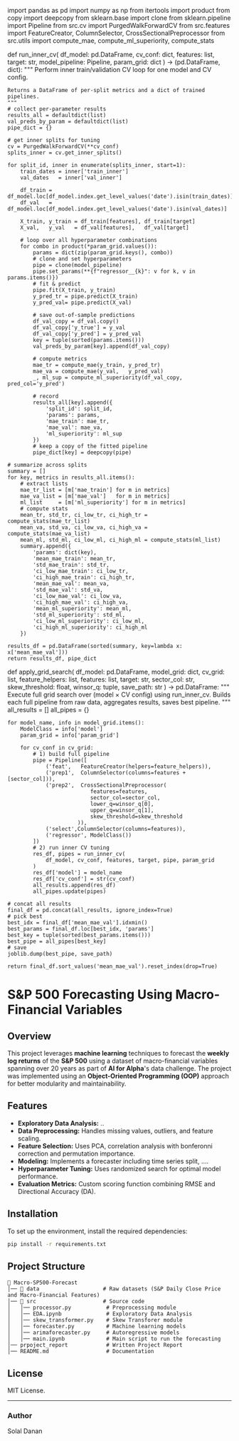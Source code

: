 import pandas as pd
import numpy as np
from itertools import product
from copy import deepcopy
from sklearn.base import clone
from sklearn.pipeline import Pipeline
from src.cv import PurgedWalkForwardCV
from src.features import FeatureCreator, ColumnSelector, CrossSectionalPreprocessor
from src.utils import compute_mae, compute_ml_superiority, compute_stats


def run_inner_cv(
    df_model: pd.DataFrame,
    cv_conf: dict,
    features: list,
    target: str,
    model_pipeline: Pipeline,
    param_grid: dict
) -> (pd.DataFrame, dict):
    """
    Perform inner train/validation CV loop for one model and CV config.

    Returns a DataFrame of per-split metrics and a dict of trained pipelines.
    """
    # collect per-parameter results
    results_all = defaultdict(list)
    val_preds_by_param = defaultdict(list)
    pipe_dict = {}

    # get inner splits for tuning
    cv = PurgedWalkForwardCV(**cv_conf)
    splits_inner = cv.get_inner_splits()

    for split_id, inner in enumerate(splits_inner, start=1):
        train_dates = inner['train_inner']
        val_dates   = inner['val_inner']

        df_train = df_model.loc[df_model.index.get_level_values('date').isin(train_dates)]
        df_val   = df_model.loc[df_model.index.get_level_values('date').isin(val_dates)]

        X_train, y_train = df_train[features], df_train[target]
        X_val,   y_val   = df_val[features],   df_val[target]

        # loop over all hyperparameter combinations
        for combo in product(*param_grid.values()):
            params = dict(zip(param_grid.keys(), combo))
            # clone and set hyperparameters
            pipe = clone(model_pipeline)
            pipe.set_params(**{f"regressor__{k}": v for k, v in params.items()})
            # fit & predict
            pipe.fit(X_train, y_train)
            y_pred_tr = pipe.predict(X_train)
            y_pred_val= pipe.predict(X_val)

            # save out-of-sample predictions
            df_val_copy = df_val.copy()
            df_val_copy['y_true'] = y_val
            df_val_copy['y_pred'] = y_pred_val
            key = tuple(sorted(params.items()))
            val_preds_by_param[key].append(df_val_copy)

            # compute metrics
            mae_tr = compute_mae(y_train, y_pred_tr)
            mae_va = compute_mae(y_val,   y_pred_val)
            _, ml_sup = compute_ml_superiority(df_val_copy, pred_col='y_pred')

            # record
            results_all[key].append({
                'split_id': split_id,
                'params': params,
                'mae_train': mae_tr,
                'mae_val': mae_va,
                'ml_superiority': ml_sup
            })
            # keep a copy of the fitted pipeline
            pipe_dict[key] = deepcopy(pipe)

    # summarize across splits
    summary = []
    for key, metrics in results_all.items():
        # extract lists
        mae_tr_list = [m['mae_train'] for m in metrics]
        mae_va_list = [m['mae_val']   for m in metrics]
        ml_list     = [m['ml_superiority'] for m in metrics]
        # compute stats
        mean_tr, std_tr, ci_low_tr, ci_high_tr = compute_stats(mae_tr_list)
        mean_va, std_va, ci_low_va, ci_high_va = compute_stats(mae_va_list)
        mean_ml, std_ml, ci_low_ml, ci_high_ml = compute_stats(ml_list)
        summary.append({
            'params': dict(key),
            'mean_mae_train': mean_tr,
            'std_mae_train': std_tr,
            'ci_low_mae_train': ci_low_tr,
            'ci_high_mae_train': ci_high_tr,
            'mean_mae_val': mean_va,
            'std_mae_val': std_va,
            'ci_low_mae_val': ci_low_va,
            'ci_high_mae_val': ci_high_va,
            'mean_ml_superiority': mean_ml,
            'std_ml_superiority': std_ml,
            'ci_low_ml_superiority': ci_low_ml,
            'ci_high_ml_superiority': ci_high_ml
        })

    results_df = pd.DataFrame(sorted(summary, key=lambda x: x['mean_mae_val']))
    return results_df, pipe_dict


def apply_grid_search(
    df_model: pd.DataFrame,
    model_grid: dict,
    cv_grid: list,
    feature_helpers: list,
    features: list,
    target: str,
    sector_col: str,
    skew_threshold: float,
    winsor_q: tuple,
    save_path: str
) -> pd.DataFrame:
    """
    Execute full grid search over (model × CV config) using run_inner_cv.
    Builds each full pipeline from raw data, aggregates results, saves best pipeline.
    """
    all_results = []
    all_pipes = {}

    for model_name, info in model_grid.items():
        ModelClass = info['model']
        param_grid = info['param_grid']

        for cv_conf in cv_grid:
            # 1) build full pipeline
            pipe = Pipeline([
                ('feat',   FeatureCreator(helpers=feature_helpers)),
                ('prep1',  ColumnSelector(columns=features + [sector_col])),
                ('prep2',  CrossSectionalPreprocessor(
                              features=features,
                              sector_col=sector_col,
                              lower_q=winsor_q[0],
                              upper_q=winsor_q[1],
                              skew_threshold=skew_threshold
                          )),
                ('select',ColumnSelector(columns=features)),
                ('regressor', ModelClass())
            ])
            # 2) run inner CV tuning
            res_df, pipes = run_inner_cv(
                df_model, cv_conf, features, target, pipe, param_grid
            )
            res_df['model'] = model_name
            res_df['cv_conf'] = str(cv_conf)
            all_results.append(res_df)
            all_pipes.update(pipes)

    # concat all results
    final_df = pd.concat(all_results, ignore_index=True)
    # pick best
    best_idx = final_df['mean_mae_val'].idxmin()
    best_params = final_df.loc[best_idx, 'params']
    best_key = tuple(sorted(best_params.items()))
    best_pipe = all_pipes[best_key]
    # save
    joblib.dump(best_pipe, save_path)

    return final_df.sort_values('mean_mae_val').reset_index(drop=True)

# S&P 500 Forecasting Using Macro-Financial Variables

## Overview
This project leverages **machine learning** techniques to forecast the **weekly log returns** of the **S&P 500** using a dataset of macro-financial variables spanning over 20 years as part of **AI for Alpha**'s data challenge. The project was implemented using an **Object-Oriented Programming (OOP)** approach for better modularity and maintainability.

## Features
- **Exploratory Data Analysis:** ..
- **Data Preprocessing:** Handles missing values, outliers, and feature scaling.
- **Feature Selection:** Uses PCA, correlation analysis with bonferonni correction and permutation importance.
- **Modeling:** Implements a forecaster including time series split, ....
- **Hyperparameter Tuning:** Uses randomized search for optimal model performance.
- **Evaluation Metrics:** Custom scoring function combining RMSE and Directional Accuracy (DA).

## Installation
To set up the environment, install the required dependencies:

```bash
pip install -r requirements.txt
```

## Project Structure
```plaintext
📂 Macro-SP500-Forecast
│── 📂 data                    # Raw datasets (S&P Daily Close Price and Macro-Financial Features)
│── 📂 src                     # Source code
│   │── processor.py           # Preprocessing module
│   │── EDA.ipynb              # Exploratory Data Analysis
│   │── skew_transformer.py    # Skew Transforer module
│   │── forecaster.py          # Machine learning models
│   │── arimaforecaster.py     # Autoregressive models
│   │── main.ipynb             # Main script to run the forecasting
│── prpoject_report            # Written Project Report
│── README.md                  # Documentation
```

## License
MIT License.

---
### Author
Solal Danan
